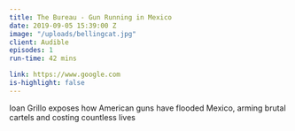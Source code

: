 ```yaml
---
title: The Bureau - Gun Running in Mexico
date: 2019-09-05 15:39:00 Z
image: "/uploads/bellingcat.jpg"
client: Audible
episodes: 1
run-time: 42 mins

link: https://www.google.com
is-highlight: false
---
```


Ioan Grillo exposes how American guns have flooded Mexico, arming brutal cartels and costing countless lives